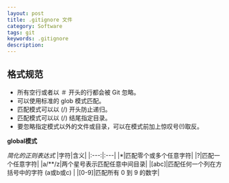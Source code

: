 ```yaml
---
layout: post
title: .gitignore 文件
category: Software
tags: git
keywords: .gitignore
description:
---
```


## 格式规范

- 所有空行或者以 ＃ 开头的行都会被 Git 忽略。
- 可以使用标准的 glob 模式匹配。
- 匹配模式可以以 (/) 开头防止递归。
- 匹配模式可以以 (/) 结尾指定目录。
- 要忽略指定模式以外的文件或目录，可以在模式前加上惊叹号(!)取反。

**global模式**

*简化的正则表达式*
|字符|含义|
|:---:|:---|
|*|匹配零个或多个任意字符|
|?|匹配一个任意字符|
|a/**/z|两个星号表示匹配任意中间目录|
|[abc]|匹配任何一个列在方括号中的字符 (a或b或c) |
|[0-9]|匹配所有 0 到 9 的数字|